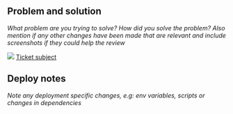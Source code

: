 ## Problem and solution
_What problem are you trying to solve? How did you solve the problem?_
_Also mention if any other changes have been made that are relevant and include screenshots if they could help the review_

![](https://github.trello.services/images/mini-trello-icon.png) [Ticket subject](<ticker-url>)

## Deploy notes
_Note any deployment specific changes, e.g: env variables, scripts or changes in dependencies_
